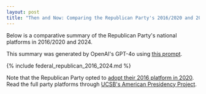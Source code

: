 ```yaml
---
layout: post
title: "Then and Now: Comparing the Republican Party's 2016/2020 and 2024 National Platforms"
---
```


Below is a comparative summary of the Republican Party's national platforms in 2016/2020 and 2024.

This summary was generated by OpenAI's GPT-4o using [this prompt](https://github.com/ChicagoHAI/election-nlp/blob/main/data/prompts/cross_party_platform.txt).




{% include federal_republican_2016_2024.md %}


Note that the Republican Party opted to [adopt their 2016 platform in 2020](https://www.presidency.ucsb.edu/documents/resolution-regarding-the-republican-party-platform).
Read the full party platforms through [UCSB's American Presidency Project](https://www.presidency.ucsb.edu/documents/app-categories/elections-and-transitions/party-platforms).